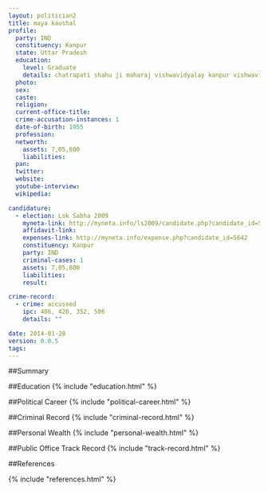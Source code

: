 ```yaml
---
layout: politician2
title: maya kaushal
profile: 
  party: IND
  constituency: Kanpur
  state: Uttar Pradesh
  education: 
    level: Graduate
    details: chatrapati shahu ji maharaj vishwavidyalay kanpur vishwavidyalay in the year 1993
  photo: 
  sex: 
  caste: 
  religion: 
  current-office-title: 
  crime-accusation-instances: 1
  date-of-birth: 1955
  profession: 
  networth: 
    assets: 7,05,800
    liabilities: 
  pan: 
  twitter: 
  website: 
  youtube-interview: 
  wikipedia: 

candidature: 
  - election: Lok Sabha 2009
    myneta-link: http://myneta.info/ls2009/candidate.php?candidate_id=5642
    affidavit-link: 
    expenses-link: http://myneta.info/expense.php?candidate_id=5642
    constituency: Kanpur 
    party: IND
    criminal-cases: 1
    assets: 7,05,800
    liabilities: 
    result:  

crime-record: 
  - crime: accussed
    ipc: 406, 420, 352, 506
    details: "" 

date: 2014-01-28
version: 0.0.5
tags: 
---
```

##Summary


##Education
{% include "education.html" %}


##Political Career
{% include "political-career.html" %}


##Criminal Record
{% include "criminal-record.html" %}


##Personal Wealth
{% include "personal-wealth.html" %}


##Public Office Track Record
{% include "track-record.html" %}


##References


{% include "references.html" %}
